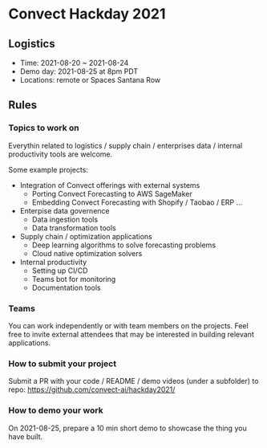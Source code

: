 # Convect Hackday 2021

## Logistics 

* Time: 2021-08-20 ~ 2021-08-24
* Demo day: 2021-08-25 at 8pm PDT
* Locations: remote or Spaces Santana Row


## Rules

### Topics to work on 
Everythin related to logistics / supply chain / enterprises data / internal productivity tools are welcome. 

Some example projects:
* Integration of Convect offerings with external systems
  + Porting Convect Forecasting to AWS SageMaker
  + Embedding Convect Forecasting with Shopify / Taobao / ERP ... 
* Enterpise data governence
  + Data ingestion tools
  + Data transformation tools
* Supply chain / optimization applications
  + Deep learning algorithms to solve forecasting problems
  + Cloud native optimization solvers
* Internal productivity
  + Setting up CI/CD
  + Teams bot for monitoring
  + Documentation tools


### Teams
You can work independently or with team members on the projects.
Feel free to invite external attendees that may be interested in building relevant applications.

### How to submit your project
Submit a PR with your code / README / demo videos (under a subfolder) to repo: https://github.com/convect-ai/hackday2021/

### How to demo your work
On 2021-08-25, prepare a 10 min short demo to showcase the thing you have built.

